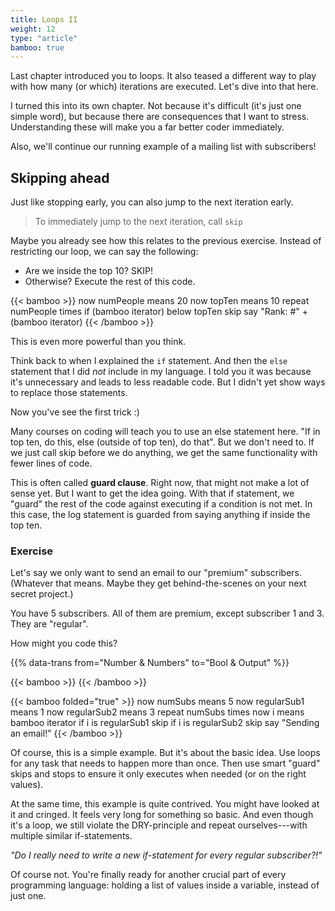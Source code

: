 ```yaml
---
title: Loops II
weight: 12
type: "article"
bamboo: true
---
```


Last chapter introduced you to loops. It also teased a different way to play with how many (or which) iterations are executed. Let's dive into that here. 

I turned this into its own chapter. Not because it's difficult (it's just one simple word), but because there are consequences that I want to stress. Understanding these will make you a far better coder immediately.

Also, we'll continue our running example of a mailing list with subscribers!

## Skipping ahead

Just like stopping early, you can also jump to the next iteration early.

> To immediately jump to the next iteration, call `skip`

Maybe you already see how this relates to the previous exercise. Instead of restricting our loop, we can say the following:

* Are we inside the top 10? SKIP!
* Otherwise? Execute the rest of this code.

{{< bamboo >}}
now numPeople means 20
now topTen means 10
repeat numPeople times
  if (bamboo iterator) below topTen
    skip
  say "Rank: #" + (bamboo iterator)
{{< /bamboo >}}

This is even more powerful than you think.

Think back to when I explained the `if` statement. And then the `else` statement that I did _not_ include in my language. I told you it was because it's unnecessary and leads to less readable code. But I didn't yet show ways to replace those statements. 

Now you've see the first trick :)

Many courses on coding will teach you to use an else statement here. "If in top ten, do this, else (outside of top ten), do that". But we don't need to. If we just call skip before we do anything, we get the same functionality with fewer lines of code.

This is often called **guard clause**. Right now, that might not make a lot of sense yet. But I want to get the idea going. With that if statement, we "guard" the rest of the code against executing if a condition is not met. In this case, the log statement is guarded from saying anything if inside the top ten.

### Exercise

Let's say we only want to send an email to our "premium" subscribers. (Whatever that means. Maybe they get behind-the-scenes on your next secret project.)

You have 5 subscribers. All of them are premium, except subscriber 1 and 3. They are "regular".

How might you code this?

{{% data-trans from="Number & Numbers" to="Bool & Output" %}}

{{< bamboo >}}
{{< /bamboo >}}

{{< bamboo folded="true" >}}
now numSubs means 5
now regularSub1 means 1
now regularSub2 means 3
repeat numSubs times
  now i means bamboo iterator
  if i is regularSub1
    skip
  if i is regularSub2
    skip
  say "Sending an email!"
{{< /bamboo >}}

Of course, this is a simple example. But it's about the basic idea. Use loops for any task that needs to happen more than once. Then use smart "guard" skips and stops to ensure it only executes when needed (or on the right values).

At the same time, this example is quite contrived. You might have looked at it and cringed. It feels very long for something so basic. And even though it's a loop, we still violate the DRY-principle and repeat ourselves---with multiple similar if-statements.

_"Do I really need to write a new if-statement for every regular subscriber?!"_ 

Of course not. You're finally ready for another crucial part of every programming language: holding a list of values inside a variable, instead of just one.